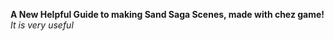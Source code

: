 
**A New Helpful Guide to making Sand Saga Scenes, made with chez game!**
                    *It is very useful*
